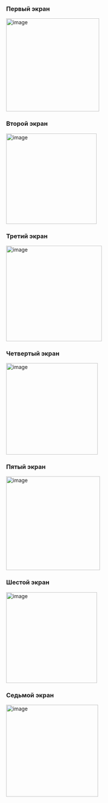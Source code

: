 <h3>Первый экран</h3>
<img width="252" alt="image" src="https://github.com/engione/medic_app/assets/134282838/756b4d6d-d985-4a4d-8e2f-da266ff8eca8">
<h3>Второй экран</h3>
<img width="245" alt="image" src="https://github.com/engione/medic_app/assets/134282838/41b939d4-05f2-4606-8f8f-d6eac843d590">
<h3>Третий экран</h3>
<img width="259" alt="image" src="https://github.com/engione/medic_app/assets/134282838/aeee595d-e0b9-4609-9d48-35133ec2f2cc">
<h3>Четвертый экран</h3>
<img width="248" alt="image" src="https://github.com/engione/medic_app/assets/134282838/4f89b925-25e2-4677-8497-9ec6c30ab0ed">
<h3>Пятый экран</h3>
<img width="254" alt="image" src="https://github.com/engione/medic_app/assets/134282838/598a42ae-33a7-4f6c-a0b3-521d937289c1">
<h3>Шестой экран</h3>
<img width="246" alt="image" src="https://github.com/engione/medic_app/assets/134282838/9b735eb1-6cde-4227-961b-66c12d8f434f">
<h3>Седьмой экран</h3>
<img width="249" alt="image" src="https://github.com/engione/medic_app/assets/134282838/a127d8c5-76db-4ece-89e7-2cdf02ca8036">




